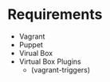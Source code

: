 # Requirements
  - Vagrant
  - Puppet
  - Virual Box
  - Virtual Box Plugins
  	- (vagrant-triggers)